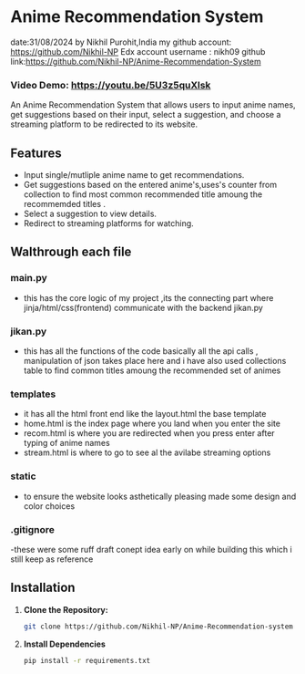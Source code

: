 # Anime Recommendation System

date:31/08/2024
by Nikhil Purohit,India
my github account: https://github.com/Nikhil-NP
Edx account username : nikh09
github link:https://github.com/Nikhil-NP/Anime-Recommendation-System


### Video Demo: https://youtu.be/5U3z5quXlsk


An Anime Recommendation System that allows users to input anime names, get suggestions based on their input, select a suggestion, and choose a streaming platform to be redirected to its website.

## Features

- Input single/mutliple anime name to get recommendations.
- Get suggestions based on the entered anime's,uses's counter from collection to find most common recommended title amoung the recommemded titles .
- Select a suggestion to view details.
- Redirect to streaming platforms for watching.

## Walthrough each file
### main.py 
- this has the core logic of my project ,its the connecting part where jinja/html/css(frontend) communicate with the backend jikan.py 
### jikan.py
- this has all the functions of the code basically all the api calls , manipulation of json takes place here and i have also used collections table to find common titles amoung the recommended set of animes

### templates 
- it has all the html front end like the layout.html the base template
- home.html is the index page where you land when you enter the site 
- recom.html is where you are redirected when you press enter after typing of anime names
- stream.html is where to go to see al the avilabe streaming options 

### static
- to ensure the website looks asthetically pleasing made some design and color choices

### .gitignore 
-these were some ruff draft conept idea early on while building this which i still keep as reference



## Installation

1. **Clone the Repository:**

   ```bash
   git clone https://github.com/Nikhil-NP/Anime-Recommendation-system

2. **Install Dependencies**

   ```bash
   pip install -r requirements.txt
   